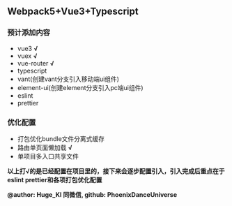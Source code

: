 ## Webpack5+Vue3+Typescript ##

### 预计添加内容 ###
- vue3 **√** 
- vuex **√**
- vue-router **√**
- typescript
- vant(创建vant分支引入移动端ui组件)
- element-ui(创建element分支引入pc端ui组件)
- eslint
- prettier

### 优化配置 ###
- 打包优化bundle文件分离式缓存
- 路由单页面懒加载 **√**
- 单项目多入口共享文件

**以上打√的是已经配置在项目里的，接下来会逐步配置引入，引入完成后重点在于eslint prettier和各项打包优化配置**



**@author: Huge_Kl 同微信, github: PhoenixDanceUniverse**